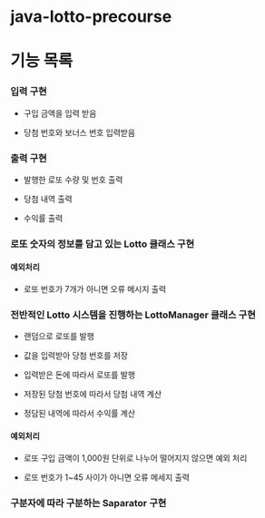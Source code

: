 # java-lotto-precourse


# 기능 목록


### 입력 구현

- 구입 금액을 입력 받음

- 당첨 번호와 보너스 번호 입력받음

### 출력 구현

- 발행한 로또 수량 및 번호 출력

- 당첨 내역 출력

- 수익률 출력


### 로또 숫자의 정보를 담고 있는 Lotto 클래스 구현

#### 예외처리

- 로또 번호가 7개가 아니면 오류 메시지 출력


### 전반적인 Lotto 시스템을 진행하는 LottoManager 클래스 구현

- 랜덤으로 로또를 발행

- 값을 입력받아 당첨 번호를 저장

- 입력받은 돈에 따라서 로또를 발행

- 저장된 당첨 번호에 따라서 당첨 내역 계산

- 정담된 내역에 따라서 수익률 계산 

#### 예외처리

- 로또 구입 금액이 1,000원 단위로 나누어 떨어지지 않으면 예외 처리

- 로또 번호가 1~45 사이가 아니면 오류 메세지 출력



### 구분자에 따라 구분하는 Saparator 구현


